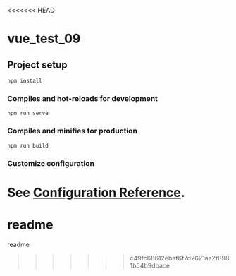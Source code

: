 <<<<<<< HEAD
# vue_test_09

## Project setup
```
npm install
```

### Compiles and hot-reloads for development
```
npm run serve
```

### Compiles and minifies for production
```
npm run build
```

### Customize configuration
See [Configuration Reference](https://cli.vuejs.org/config/).
=======
# readme
readme
>>>>>>> c49fc68612ebaf6f7d2621aa2f8981b54b9dbace
